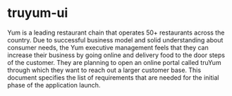 # truyum-ui
Yum is a leading restaurant chain that operates 50+ restaurants across the country. Due to successful business model and solid understanding about consumer needs, the Yum executive management feels that they can increase their business by going online and delivery food to the door steps of the customer. They are planning to open an online portal called truYum through which they want to reach out a larger customer base. This document specifies the list of requirements that are needed for the initial phase of the application launch.
